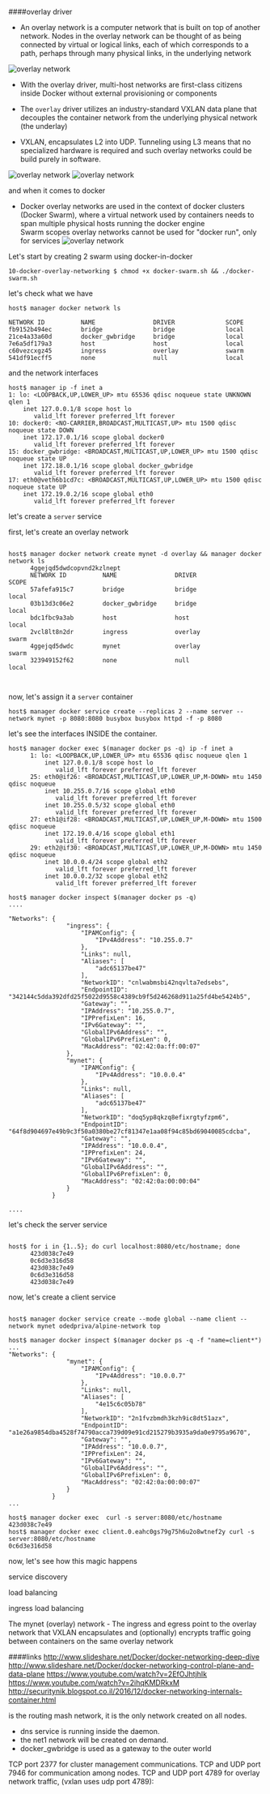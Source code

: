 
####overlay driver
* An overlay network is a computer network that is built on top of another network. 
Nodes in the overlay network can be thought of as being connected by virtual or logical links, each of which corresponds to a path, perhaps through many physical links, in the underlying network

![overlay network](img/overlay-simple.jpg)

* With the overlay driver, multi-host networks are first-class citizens inside Docker without external provisioning or components

* The `overlay` driver utilizes an industry-standard VXLAN data plane that decouples the container network from the underlying physical network (the underlay)
* VXLAN, encapsulates L2 into UDP. Tunneling using L3 means that no specialized hardware is required and such overlay networks could be build purely in software.

![overlay network](img/vxlan-dataflow-1.jpg)
![overlay network](img/vxlan-dataflow-2.jpg)


and when it comes to docker
* Docker overlay networks are used in the context of docker clusters (Docker Swarm), where a virtual network used by containers needs to span multiple physical hosts running the docker engine  
Swarm scopes overlay networks cannot be used for "docker run", only for services
![overlay network](img/packet-walk.png)



Let's start by creating 2 swarm using docker-in-docker
~~~
10-docker-overlay-networking $ chmod +x docker-swarm.sh && ./docker-swarm.sh
~~~

let's check what we have

~~~
host$ manager docker network ls

NETWORK ID          NAME                DRIVER              SCOPE
fb9152b494ec        bridge              bridge              local
21ce4a33a60d        docker_gwbridge     bridge              local
7e6a5df179a3        host                host                local
c60vezcxgz45        ingress             overlay             swarm
541df91ecff5        none                null                local
~~~

and the network interfaces
 
~~~
host$ manager ip -f inet a
1: lo: <LOOPBACK,UP,LOWER_UP> mtu 65536 qdisc noqueue state UNKNOWN qlen 1
    inet 127.0.0.1/8 scope host lo
       valid_lft forever preferred_lft forever
10: docker0: <NO-CARRIER,BROADCAST,MULTICAST,UP> mtu 1500 qdisc noqueue state DOWN
    inet 172.17.0.1/16 scope global docker0
       valid_lft forever preferred_lft forever
15: docker_gwbridge: <BROADCAST,MULTICAST,UP,LOWER_UP> mtu 1500 qdisc noqueue state UP
    inet 172.18.0.1/16 scope global docker_gwbridge
       valid_lft forever preferred_lft forever
17: eth0@veth6b1cd7c: <BROADCAST,MULTICAST,UP,LOWER_UP> mtu 1500 qdisc noqueue state UP
    inet 172.19.0.2/16 scope global eth0
       valid_lft forever preferred_lft forever
~~~

let's create a `server` service

first, let's create an overlay network 

~~~

host$ manager docker network create mynet -d overlay && manager docker network ls
      4ggejqd5dwdcopvnd2kzlnept
      NETWORK ID          NAME                DRIVER              SCOPE
      57afefa915c7        bridge              bridge              local
      03b13d3c06e2        docker_gwbridge     bridge              local
      bdc1fbc9a3ab        host                host                local
      2vcl8lt8n2dr        ingress             overlay             swarm
      4ggejqd5dwdc        mynet               overlay             swarm
      323949152f62        none                null                local



~~~

now, let's assign it a `server` container
 
~~~
host$ manager docker service create --replicas 2 --name server --network mynet -p 8080:8080 busybox busybox httpd -f -p 8080
~~~

let's see the interfaces INSIDE the container. 

~~~
host$ manager docker exec $(manager docker ps -q) ip -f inet a
      1: lo: <LOOPBACK,UP,LOWER_UP> mtu 65536 qdisc noqueue qlen 1
          inet 127.0.0.1/8 scope host lo
             valid_lft forever preferred_lft forever
      25: eth0@if26: <BROADCAST,MULTICAST,UP,LOWER_UP,M-DOWN> mtu 1450 qdisc noqueue
          inet 10.255.0.7/16 scope global eth0
             valid_lft forever preferred_lft forever
          inet 10.255.0.5/32 scope global eth0
             valid_lft forever preferred_lft forever
      27: eth1@if28: <BROADCAST,MULTICAST,UP,LOWER_UP,M-DOWN> mtu 1500 qdisc noqueue
          inet 172.19.0.4/16 scope global eth1
             valid_lft forever preferred_lft forever
      29: eth2@if30: <BROADCAST,MULTICAST,UP,LOWER_UP,M-DOWN> mtu 1450 qdisc noqueue
          inet 10.0.0.4/24 scope global eth2
             valid_lft forever preferred_lft forever
          inet 10.0.0.2/32 scope global eth2
             valid_lft forever preferred_lft forever
 
host$ manager docker inspect $(manager docker ps -q)
....

"Networks": {
                "ingress": {
                    "IPAMConfig": {
                        "IPv4Address": "10.255.0.7"
                    },
                    "Links": null,
                    "Aliases": [
                        "adc65137be47"
                    ],
                    "NetworkID": "cnlwabmsbi42nqvlta7edsebs",
                    "EndpointID": "342144c5dda392dfd25f5022d9558c4389cb9f5d246268d911a25fd4be5424b5",
                    "Gateway": "",
                    "IPAddress": "10.255.0.7",
                    "IPPrefixLen": 16,
                    "IPv6Gateway": "",
                    "GlobalIPv6Address": "",
                    "GlobalIPv6PrefixLen": 0,
                    "MacAddress": "02:42:0a:ff:00:07"
                },
                "mynet": {
                    "IPAMConfig": {
                        "IPv4Address": "10.0.0.4"
                    },
                    "Links": null,
                    "Aliases": [
                        "adc65137be47"
                    ],
                    "NetworkID": "doq5yp8qkzq8efixrgtyfzpm6",
                    "EndpointID": "64f8d904697e49b9c3f50a0380be27cf81347e1aa08f94c85bd69040085cdcba",
                    "Gateway": "",
                    "IPAddress": "10.0.0.4",
                    "IPPrefixLen": 24,
                    "IPv6Gateway": "",
                    "GlobalIPv6Address": "",
                    "GlobalIPv6PrefixLen": 0,
                    "MacAddress": "02:42:0a:00:00:04"
                }
            }

....

~~~

let's check the server service
 
~~~
 
host$ for i in {1..5}; do curl localhost:8080/etc/hostname; done
      423d038c7e49
      0c6d3e316d58
      423d038c7e49
      0c6d3e316d58
      423d038c7e49
~~~
now, let's create a client service

~~~

host$ manager docker service create --mode global --name client --network mynet odedpriva/alpine-network top 

host$ manager docker inspect $(manager docker ps -q -f "name=client*")
...
"Networks": {
                "mynet": {
                    "IPAMConfig": {
                        "IPv4Address": "10.0.0.7"
                    },
                    "Links": null,
                    "Aliases": [
                        "4e15c6c05b78"
                    ],
                    "NetworkID": "2n1fvzbmdh3kzh9ic8dt51azx",
                    "EndpointID": "a1e26a9854dba4528f74790acca739d09e91cd215279b3935a9da0e9795a9670",
                    "Gateway": "",
                    "IPAddress": "10.0.0.7",
                    "IPPrefixLen": 24,
                    "IPv6Gateway": "",
                    "GlobalIPv6Address": "",
                    "GlobalIPv6PrefixLen": 0,
                    "MacAddress": "02:42:0a:00:00:07"
                }
            }
...

host$ manager docker exec  curl -s server:8080/etc/hostname
423d038c7e49
host$ manager docker exec client.0.eahc0gs79g75h6u2o8wtnef2y curl -s server:8080/etc/hostname
0c6d3e316d58

~~~

now, let's see how this magic happens

service discovery 

load balancing

ingress load balancing

The mynet (overlay) network - The ingress and egress point to the overlay network that VXLAN encapsulates and (optionally) encrypts traffic going between containers on the same overlay network


####links
http://www.slideshare.net/Docker/docker-networking-deep-dive
http://www.slideshare.net/Docker/docker-networking-control-plane-and-data-plane
https://www.youtube.com/watch?v=2EfOJhtjhIk
https://www.youtube.com/watch?v=2ihqKMDRkxM
http://securitynik.blogspot.co.il/2016/12/docker-networking-internals-container.html

 is the routing mash network, it is the only network created on all nodes.
* dns service is running inside the daemon. 
* the net1 network will be created on demand.
* docker_gwbridge is used as a gateway to the outer world

TCP port 2377 for cluster management communications.
TCP and UDP port 7946 for communication among nodes.
TCP and UDP port 4789 for overlay network traffic, (vxlan uses udp port 4789):
